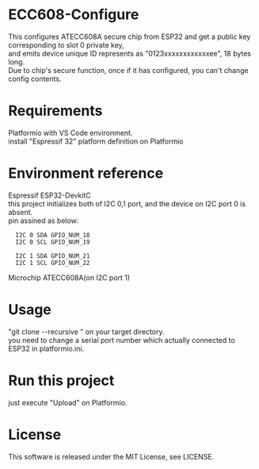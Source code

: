 # ECC608-Configure

This configures ATECC608A secure chip from ESP32 and get a public key corresponding to slot 0 private key,  
and emits device unique ID represents as "0123xxxxxxxxxxxxee", 18 bytes long.  
Due to chip's secure function, once if it has configured, you can't change config contents.

# Requirements

  Platformio with VS Code environment.  
  install "Espressif 32" platform definition on Platformio

# Environment reference
  
  Espressif ESP32-DevkitC  
  this project initializes both of I2C 0,1 port, and the device on I2C port 0 is absent.  
  pin assined as below:  


      I2C 0 SDA GPIO_NUM_18
      I2C 0 SCL GPIO_NUM_19

      I2C 1 SDA GPIO_NUM_21
      I2C 1 SCL GPIO_NUM_22
          
  Microchip ATECC608A(on I2C port 1)  

# Usage

"git clone --recursive <this pages URL>" on your target directory.  
you need to change a serial port number which actually connected to ESP32 in platformio.ini.

# Run this project

just execute "Upload" on Platformio.   

# License

This software is released under the MIT License, see LICENSE.
